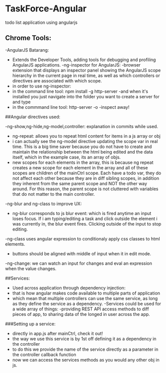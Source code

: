 # TaskForce-Angular
todo list application using angularjs

## Chrome Tools:

-AngularJS Batarang:
 - Extends the Developer Tools, adding tools for debugging and profiling AngularJS applications.
-ng-inspector for AngularJS:
 -browser extension that displays an inspector panel showing the AngularJS scope hierarchy in the current page in real time, as well as which controllers or directives are associated with which scope.
  - in order to use ng-inspector:
  - in the command line tool: npm install -g http-server
   -and when it's installed you just navigate into the folder you want to create  a server for and type
  - in the commmand line tool: http-server -o
   -inspect away!

##Angular directives used:

-ng-show,ng-hide,ng-model,controller: explanation in commits while used.
 - ng-repeat: allows you to repeat html content for items in a js array or obj
  - i can actually see the ng-model directive updating the scope var in real time. This is a big time saver because you do not have to create and maintain the relationship between the html being edited and the data itself, which in the example case, its an array of objs.
  - new scopes for each elements in the array, this is because ng repeat creates a new scope for each element in the array and all of these scopes are children of the mainCtrl scope. Each have a todo var, they do not affect each other because they are in diff sibling scopes, in addition they inherent from the same parent scope and NOT the other way around. For this reason, the parent scope is not cluttered with variables that do not matter to the main controller.

-ng-blur and ng-class to improve UX:
 - ng-blur corresponds to js blur event: which is fired anytime an input loses focus. If i am typing/editing a task and click outside the element i was currently in, the blur event fires. Clicking outside of the input to stop editing.

 -ng-class uses angular expression to conditionaly apply css classes to html elements.
  - buttons should be aligned with middle of input when it in edit mode.

 -ng-change: we can watch an input for changes and eval an expression when the value changes.

##Services:
 - Used across application through dependency injection:
  - that is how angular makes code available to multiple parts of application
   - which mean that multiple controllers can use the same service, as long as they define the service as a dependency.
   -Services could be used for a wide array of things:
    -providing REST API access methods to diff pieces of app, to sharing data of the longed in user across the app.

###Setting up a service:
 - directly in app.js after mainCtrl, check it out!
 - the way we use this service is by 1st off defining it as a dependency in the controller
 - to do this we provide the name of the service directly as a parameter in the controller callback function
 - now we can access the services methods as you would any other obj in js.
